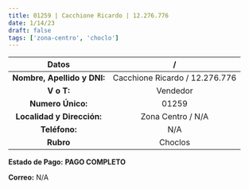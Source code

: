 ```yaml
---
title: 01259 | Cacchione Ricardo | 12.276.776
date: 1/14/23
draft: false
tags: ['zona-centro', 'choclo']
---
```


|          **Datos**          |                /               |
|:---------------------------:|:------------------------------:|
| **Nombre, Apellido y DNI:** | Cacchione Ricardo / 12.276.776 |
|          **V o T:**         |            Vendedor            |
|      **Numero Único:**      |              01259             |
|  **Localidad y Dirección:** |        Zona Centro / N/A       |
|        **Teléfono:**        |               N/A              |
|          **Rubro**          |             Choclos            |

**Estado de Pago:** **PAGO COMPLETO**

**Correo:** N/A
